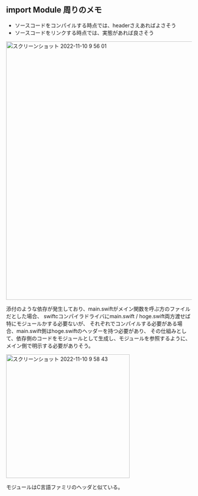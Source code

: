 ## import Module 周りのメモ

- ソースコードをコンパイルする時点では、headerさえあればよさそう
- ソースコードをリンクする時点では、実態があれば良さそう

<img width="700" alt="スクリーンショット 2022-11-10 9 56 01" src="https://user-images.githubusercontent.com/16571394/200974184-ae46265d-141d-4d9a-a7de-43e874754799.png">

添付のような依存が発生しており、main.swiftがメイン関数を呼ぶ方のファイルだとした場合、
swiftcコンパイラドライバにmain.swift / hoge.swift両方渡せば特にモジュールかする必要ないが、
それぞれでコンパイルする必要がある場合、main.swift側はhoge.swiftのヘッダーを持つ必要があり、
その仕組みとして、依存側のコードをモジュールとして生成し、モジュールを参照するように、メイン側で明示する必要がありそう。

<img width="335" alt="スクリーンショット 2022-11-10 9 58 43" src="https://user-images.githubusercontent.com/16571394/200974448-bfab1cb8-3f0d-4245-950f-ff2ca1425de0.png">

モジュールはC言語ファミリのヘッダと似ている。

